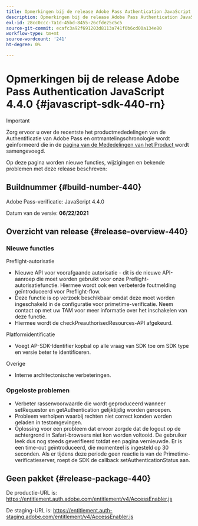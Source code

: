 ```yaml
---
title: Opmerkingen bij de release Adobe Pass Authentication JavaScript 4.4.0
description: Opmerkingen bij de release Adobe Pass Authentication JavaScript 4.4.0
exl-id: 28cc0ccc-7a1d-45bd-8455-26cfde25c5c5
source-git-commit: ecafc3a92f691203d8113a741f0b6cd00a134e80
workflow-type: tm+mt
source-wordcount: '241'
ht-degree: 0%

---
```


# Opmerkingen bij de release Adobe Pass Authentication JavaScript 4.4.0 {#javascript-sdk-440-rn}

>[!IMPORTANT]
>
> Zorg ervoor u over de recentste het productmededelingen van de Authentificatie van Adobe Pass en ontmantelingschronologie wordt geïnformeerd die in de [ pagina van de Mededelingen van het Product ](/help/authentication/product-announcements.md) wordt samengevoegd.

Op deze pagina worden nieuwe functies, wijzigingen en bekende problemen met deze release beschreven:

## Buildnummer {#build-number-440}

Adobe Pass-verificatie: JavaScript 4.4.0

Datum van de versie: **06/22/2021**

## Overzicht van release {#release-overview-440}

### Nieuwe functies

Preflight-autorisatie

* Nieuwe API voor voorafgaande autorisatie - dit is de nieuwe API-aanroep die moet worden gebruikt voor onze Preflight-autorisatiefunctie. Hiermee wordt ook een verbeterde foutmelding geïntroduceerd voor Preflight-flow.
* Deze functie is op verzoek beschikbaar omdat deze moet worden ingeschakeld in de configuratie voor primetime-verificatie. Neem contact op met uw TAM voor meer informatie over het inschakelen van deze functie.
* Hiermee wordt de checkPreauthorisedResources-API afgekeurd.

Platformidentificatie

* Voegt AP-SDK-Identifier kopbal op alle vraag van SDK toe om SDK type en versie beter te identificeren.

Overige

* Interne architectonische verbeteringen.

### Opgeloste problemen

* Verbeter rassenvoorwaarde die wordt geproduceerd wanneer setRequestor en getAuthentication gelijktijdig worden geroepen.
* Probleem verholpen waarbij rechten niet correct konden worden geladen in testomgevingen.
* Oplossing voor een probleem dat ervoor zorgde dat de logout op de achtergrond in Safari-browsers niet kon worden voltooid. De gebruiker leek dus nog steeds geverifieerd totdat een pagina vernieuwde. Er is een time-out geïntroduceerd, die momenteel is ingesteld op 30 seconden. Als er tijdens deze periode geen reactie is van de Primetime-verificatieserver, roept de SDK de callback setAuthenticationStatus aan.

## Geen pakket {#release-package-440}

De productie-URL is: https://entitlement.auth.adobe.com/entitlement/v4/AccessEnabler.js

De staging-URL is: https://entitlement.auth-staging.adobe.com/entitlement/v4/AccessEnabler.js
